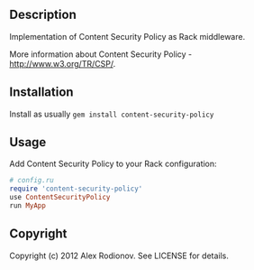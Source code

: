 ## Description

Implementation of Content Security Policy as Rack middleware.

More information about Content Security Policy - http://www.w3.org/TR/CSP/.

## Installation

Install as usually `gem install content-security-policy`

## Usage

Add Content Security Policy to your Rack configuration:

```ruby
# config.ru
require 'content-security-policy'
use ContentSecurityPolicy
run MyApp
```

## Copyright

Copyright (c) 2012 Alex Rodionov. See LICENSE for details.

